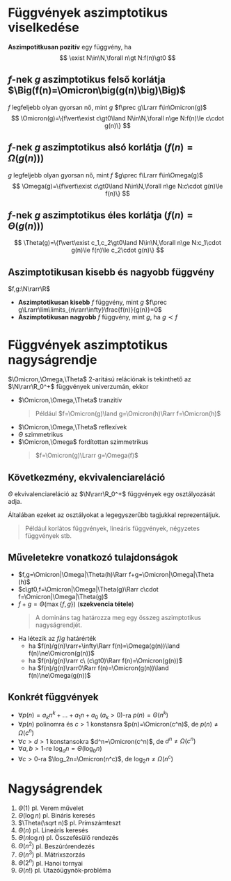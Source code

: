 # Függvények aszimptotikus viselkedése
**Aszimpotitkusan pozitív** egy függvény, ha
$$
\exist N\in\N,\forall n\gt N:f(n)\gt0
$$
## $f$-nek $g$ aszimptotikus felső korlátja $\Big(f(n)=\Omicron\big(g(n)\big)\Big)$
$f$ legfeljebb olyan gyorsan nő, mint $g$
$f\prec g\Lrarr f\in\Omicron(g)$
$$
\Omicron(g)=\{f\vert\exist c\gt0\land N\in\N,\forall n\ge N:f(n)\le c\cdot g(n)\}
$$
## $f$-nek $g$ aszimptotikus alsó korlátja $\Big(f(n)=\Omega\big(g(n)\big)\Big)$
$g$ legfeljebb olyan gyorsan nő, mint $f$
$g\prec f\Lrarr f\in\Omega(g)$
$$
\Omega(g)=\{f\vert\exist c\gt0\land N\in\N,\forall n\ge N:c\cdot g(n)\le f(n)\}
$$
## $f$-nek $g$ aszimptotikus éles korlátja $\Big(f(n)=\Theta\big(g(n)\big)\Big)$
$$
\Theta(g)=\{f\vert\exist c_1,c_2\gt0\land N\in\N,\forall n\ge N:c_1\cdot g(n)\le f(n)\le c_2\cdot g(n)\}
$$
## Aszimptotikusan kisebb és nagyobb függvény
$f,g:\N\rarr\R$ 
* **Aszimptotikusan kisebb** $f$ függvény, mint $g$
$f\prec g\Lrarr\lim\limits_{n\rarr\infty}\frac{f(n)}{g(n)}=0$
* **Aszimptotikusan nagyobb** $f$ függvény, mint $g$, ha $g\prec f$
# Függvények aszimptotikus nagyságrendje
$\Omicron,\Omega,\Theta$ $2$-aritású relációnak is tekinthető az $\N\rarr\R_0^+$ függvények univerzumán, ekkor
* $\Omicron,\Omega,\Theta$ tranzitív
  > Például $f=\Omicron(g)\land g=\Omicron(h)\Rarr f=\Omicron(h)$
* $\Omicron,\Omega,\Theta$ reflexívek
* $\Theta$ szimmetrikus
* $\Omicron,\Omega$ fordítottan szimmetrikus
  > $f=\Omicron(g)\Lrarr g=\Omega(f)$
## Következmény, ekvivalenciareláció
$\Theta$ ekvivalenciareláció az $\N\rarr\R_0^+$ függvények egy osztályozását adja.

Általában ezeket az osztályokat a legegyszerűbb tagjukkal reprezentáljuk.
> Például korlátos függvények, lineáris függvények, négyzetes függvények stb.
## Műveletekre vonatkozó tulajdonságok
* $f,g=\Omicron|\Omega|\Theta(h)\Rarr f+g=\Omicron|\Omega|\Theta (h)$ 
* $c\gt0,f=\Omicron|\Omega|\Theta(g)\Rarr c\cdot f=\Omicron|\Omega|\Theta(g)$
* $f+g=\Theta(\max\{f,g\})$ (**szekvencia tétele**)
  > A domináns tag határozza meg egy összeg aszimptotikus nagyságrendjét. 
* Ha létezik az $f/g$ határérték
  * ha $f(n)/g(n)\rarr+\infty\Rarr f(n)=\Omega(g(n))\land f(n)\ne\Omicron(g(n))$
  * ha $f(n)/g(n)\rarr c\ (c\gt0)\Rarr f(n)=\Omicron(g(n))$
  * ha $f(n)/g(n)\rarr0\Rarr f(n)=\Omicron(g(n))\land f(n)\ne\Omega(g(n))$
## Konkrét függvények
* $\forall p(n)=a_kn^k+...+a_1n+a_0\ (a_k\gt0)$-ra $p(n)=\Theta(n^k)$
* $\forall p(n)$ polinomra és $c\gt1$ konstansra $p(n)=\Omicron(c^n)$, de $p(n)\ne\Omega(c^n)$
* $\forall c\gt d\gt1$ konstansokra $d^n=\Omicron(c^n)$, de $d^n\ne\Omega(c^n)$
* $\forall a,b\gt1$-re $\log_an=\Theta(\log_bn)$
* $\forall c\gt0$-ra $\log_2n=\Omicron(n^c)$, de $\log_2n\ne\Omega(n^c)$
# Nagyságrendek
1. $\Theta(1)$ pl. Verem művelet
2. $\Theta(\log n)$ pl. Bináris keresés
3. $\Theta(\sqrt n)$ pl. Prímszámteszt
4. $\Theta(n)$ pl. Lineáris keresés
5. $\Theta(n\log n)$ pl. Összefésülő rendezés
6. $\Theta(n^2)$ pl. Beszúrórendezés
7. $\Theta(n^3)$ pl. Mátrixszorzás
8. $\Theta(2^n)$ pl. Hanoi tornyai
9. $\Theta(n!)$ pl. Utazóügynök-probléma
<!--stackedit_data:
eyJoaXN0b3J5IjpbLTE1NjQ1MTU2NzldfQ==
-->